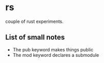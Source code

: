 # rs

couple of rust experiments.

## List of small notes

- The pub keyword makes things public
- The mod keyword declares a submodule
